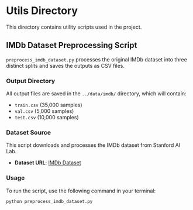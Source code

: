 # Utils Directory

This directory contains utility scripts used in the project.

## IMDb Dataset Preprocessing Script

`preprocess_imdb_dataset.py` processes the original IMDb dataset into three distinct splits and saves the outputs as CSV files.

### Output Directory
All output files are saved in the `../data/imdb/` directory, which will contain:
- `train.csv` (35,000 samples)
- `val.csv` (5,000 samples)
- `test.csv` (10,000 samples)

### Dataset Source
This script downloads and processes the IMDb dataset from Stanford AI Lab.
- **Dataset URL**: [IMDb Dataset](http://ai.stanford.edu/~amaas/data/sentiment/)

### Usage
To run the script, use the following command in your terminal:
```bash
python preprocess_imdb_dataset.py